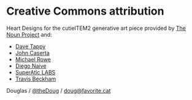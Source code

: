 # Creative Commons attribution

Heart Designs for the cutieITEM2 generative art piece provided by [The Noun Project](http://thenounproject.com/) and:

- [Dave Tappy](http://thenounproject.com/term/heart/822/)
- [John Caserta](http://thenounproject.com/term/heart/1308/)
- [Michael Rowe](http://thenounproject.com/term/heart/5169/)
- [Diego Naive](http://thenounproject.com/term/heart/15259/)
- [SuperAtic LABS](http://thenounproject.com/term/heart/17452/)
- [Travis Beckham](http://thenounproject.com/term/heart/29424/)

Douglas / [@theDoug](http://twitter.com/theDoug) / [doug@favorite.cat](mailto:doug@favorite.cat)